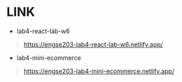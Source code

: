 # LINK
* lab4-react-lab-w6
>https://engse203-lab4-react-lab-w6.netlify.app/
* lab4-mini-ecommerce
>https://engse203-lab4-mini-ecommerce.netlify.app/
